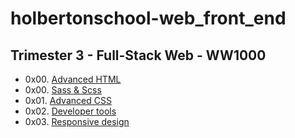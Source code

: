 # holbertonschool-web_front_end

## Trimester 3 - Full-Stack Web - WW1000
- 0x00. [Advanced HTML](https://github.com/tayloradam1999/holbertonschool-web_front_end/tree/main/0x00-html_advanced)
- 0x00. [Sass & Scss](https://github.com/tayloradam1999/holbertonschool-web_front_end/tree/main/0x00-sass_scss)
- 0x01. [Advanced CSS](https://github.com/tayloradam1999/holbertonschool-web_front_end/tree/main/0x01-CSS_advanced)
- 0x02. [Developer tools](https://github.com/tayloradam1999/holbertonschool-web_front_end/tree/main/0x02-developer_tools)
- 0x03. [Responsive design](https://github.com/tayloradam1999/holbertonschool-web_front_end/tree/main/0x03-responsive_design)